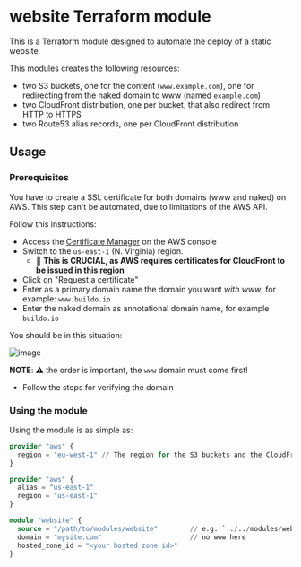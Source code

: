 # website Terraform module

This is a Terraform module designed to automate the deploy of a static website.

This modules creates the following resources:

- two S3 buckets, one for the content (`www.example.com`), one for redirecting from the
  naked domain to www (named `example.com`)
- two CloudFront distribution, one per bucket, that also redirect from HTTP to HTTPS
- two Route53 alias records, one per CloudFront distribution

## Usage
### Prerequisites
You have to create a SSL certificate for both domains (www and naked) on AWS.
This step can't be automated, due to limitations of the AWS API.

Follow this instructions:

- Access the [Certificate Manager](https://console.aws.amazon.com/acm/) on the AWS console
- Switch to the `us-east-1` (N. Virginia) region.
  - 🚨 **This is CRUCIAL, as AWS requires certificates for CloudFront to be issued in this region**
- Click on "Request a certificate"
- Enter as a primary domain name the domain you want *with www*, for example: `www.buildo.io`
- Enter the naked domain as annotational domain name, for example `buildo.io`

You should be in this situation:

![image](https://user-images.githubusercontent.com/691940/34524695-bbb25322-f09c-11e7-9fc1-b20e4629b8db.png)

**NOTE**: ⚠️ the order is important, the `www` domain must come first!

- Follow the steps for verifying the domain

### Using the module
Using the module is as simple as:

```terraform
provider "aws" {
  region = "eu-west-1" // The region for the S3 buckets and the CloudFront distribution
}

provider "aws" {
  alias = "us-east-1"
  region = "us-east-1"
}

module "website" {
  source = "/path/to/modules/website"        // e.g. `../../modules/website`
  domain = "mysite.com"                      // no www here
  hosted_zone_id = "<your hosted zone id>"
}
```
